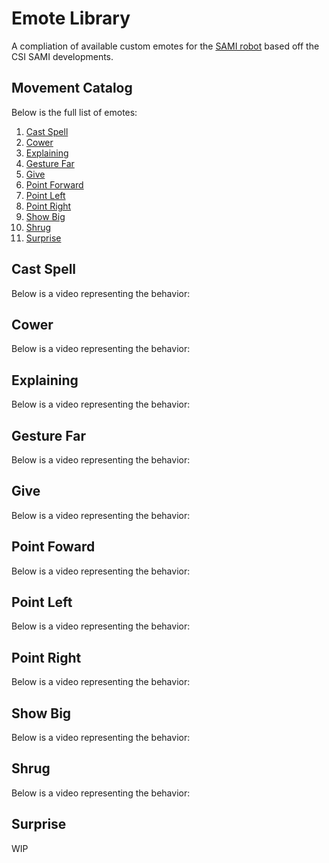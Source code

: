 # Emote Library
A compliation of available custom emotes for the [SAMI robot](https://github.com/shareresearchteam/SAMI-Robot/tree/main) based off the CSI SAMI developments.

## Movement Catalog
Below is the full list of emotes:
1. [Cast Spell](#cast-spell)
2. [Cower](#cower)
3. [Explaining](#explaining)
4. [Gesture Far](#gesture-far)
5. [Give](#give)
6. [Point Forward](#point-forward)
7. [Point Left](#point-left)
8. [Point Right](#point-right)
9. [Show Big](#show-big)
10. [Shrug](#shrug)
11. [Surprise](#surprise)

## Cast Spell
Below is a video representing the behavior:



## Cower
Below is a video representing the behavior:



## Explaining
Below is a video representing the behavior:



## Gesture Far
Below is a video representing the behavior:



## Give
Below is a video representing the behavior:



## Point Foward
Below is a video representing the behavior:



## Point Left
Below is a video representing the behavior:



## Point Right
Below is a video representing the behavior:



## Show Big
Below is a video representing the behavior:



## Shrug
Below is a video representing the behavior:



## Surprise
WIP
